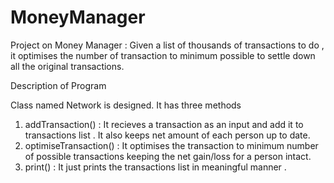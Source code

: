# MoneyManager
Project on Money Manager : Given a list of thousands of transactions to do , it optimises the number of transaction to minimum possible to settle down all the original transactions.

Description of Program 

Class named Network is designed. 
It has three methods
1. addTransaction() : It recieves a transaction as an input and add it to transactions list . It also keeps net amount of each person up to date.
2. optimiseTransaction() : It optimises the transaction to minimum number of possible transactions keeping the net gain/loss for a person intact.
3. print() : It just prints the transactions list in meaningful manner .

